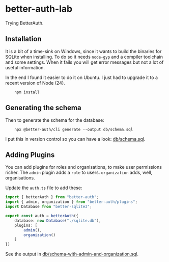 # better-auth-lab
Trying BetterAuth.

## Installation
It is a bit of a time-sink on Windows, since it wants to build the binaries for SQLite when installing. To do so
it needs `node-gyp` and a compiler toolchain and some settings. When it fails you will get error messages but not a lot of
useful information.

In the end I found it easier to do it on Ubuntu. I just had to upgrade it to a recent version of Node (24).

```
    npm install
```

## Generating the schema
Then to generate the schema for the database:

```
    npx @better-auth/cli generate --output db/schema.sql
```

I put this in version control so you can have a look: [db/schema.sql](./db/schema.sql).


## Adding Plugins

You can add plugins for roles and organisations, to make user permissions richer.
The `admin` plugin adds a `role` to users. `organization` adds, well, organisations.

Update the `auth.ts` file to add these:


```typescript
import { betterAuth } from "better-auth";
import { admin, organization } from "better-auth/plugins";
import Database from "better-sqlite3";

export const auth = betterAuth({
    database: new Database("./sqlite.db"),
    plugins: [
	    admin(), 
	    organization()
    ]
})
```

See the output in [db/schema-with-admin-and-organization.sql](./db/schema-with-admin-and-organization.sql).

